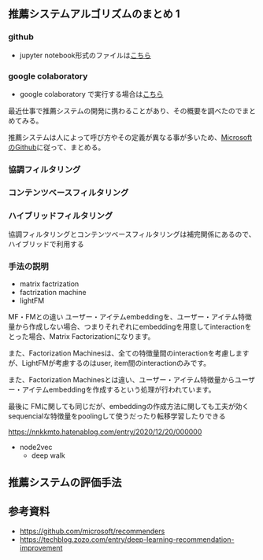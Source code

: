 ## 推薦システムアルゴリズムのまとめ 1


### github
- jupyter notebook形式のファイルは[こちら](https://github.com/hiroshi0530/wa-src/tree/master/rec/summary/1/base_nb.ipynb)

### google colaboratory
- google colaboratory で実行する場合は[こちら](https://colab.research.google.com/github/hiroshi0530/wa-src/tree/master/rec/summary/1/base_nb.ipynb)


最近仕事で推薦システムの開発に携わることがあり、その概要を調べたのでまとめてみる。

推薦システムは人によって呼び方やその定義が異なる事が多いため、[MicrosoftのGithub](https://github.com/microsoft/recommenders)に従って、まとめる。

### 協調フィルタリング

### コンテンツベースフィルタリング

### ハイブリッドフィルタリング


協調フィルタリングとコンテンツベースフィルタリングは補完関係にあるので、ハイブリッドで利用する


### 手法の説明

- matrix factrization
- factrization machine
- lightFM

MF・FMとの違い
ユーザー・アイテムembeddingを、ユーザー・アイテム特徴量から作成しない場合、つまりそれぞれにembeddingを用意してinteractionをとった場合、Matrix Factorizationになります。

また、Factorization Machinesは、全ての特徴量間のinteractionを考慮しますが、LightFMが考慮するのはuser, item間のinteractionのみです。

また、Factorization Machinesとは違い、ユーザー・アイテム特徴量からユーザー・アイテムembeddingを作成するという処理が行われています。

最後に
FMに関しても同じだが、embeddingの作成方法に関しても工夫が効く
sequencialな特徴量をpoolingして使うだったり転移学習したりできる

https://nnkkmto.hatenablog.com/entry/2020/12/20/000000

- node2vec
  - deep walk

## 推薦システムの評価手法



## 参考資料
- https://github.com/microsoft/recommenders
- https://techblog.zozo.com/entry/deep-learning-recommendation-improvement

